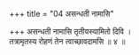 +++
title = "04 असन्धती नामासि"

+++
असन्धती नामासि तृतीयस्यामितो दिवि ।  
तत्रामृतस्य रोहणं तेन त्वाच्छावदामसि ॥ ४ ॥